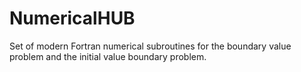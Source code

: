 # NumericalHUB
Set of modern Fortran numerical subroutines for the boundary value problem and the initial value boundary problem.

